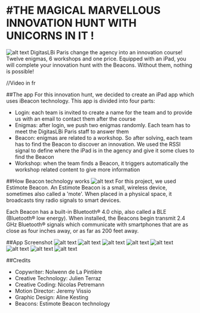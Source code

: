 #THE MAGICAL MARVELLOUS INNOVATION HUNT WITH UNICORNS IN IT !
=========

![alt text](article/home.jpg)
DigitasLBi Paris change the agency into an innovation course! Twelve enigmas, 6 workshops and one price. Equipped with an iPad, you will complete your innovation hunt with the Beacons. Without them, nothing is possible!

//Video in fr

##The app
For this innovation hunt, we decided to create an iPad app which uses iBeacon technology. This app is divided into four parts:

- Login: each team is invited to create a name for the team and to provide us with an email to contact them after the course
- Enigmas: after login, we push two enigmas randomly. Each team has to meet the DigitasLBi Paris staff to answer them
- Beacon: enigmas are related to a workshop. So after solving, each team has to find the Beacon to discover an innovation. We used the RSSI signal to define where the iPad is in the agency and give it some clues to find the Beacon
- Workshop: when the team finds a Beacon, it triggers automatically the workshop related content to give more information 

##How Beacon technology works
![alt text](article/9.jpg "Title")
For this project, we used Estimote Beacon. An Estimote Beacon is a small, wireless device, sometimes also called a 'mote'. When placed in a physical space, it broadcasts tiny radio signals to smart devices.

Each Beacon has a built-in Bluetooth® 4.0 chip, also called a BLE (Bluetooth® low energy). When installed, the Beacons begin transmit 2.4 GHz Bluetooth® signals which communicate with smartphones that are as close as four inches away, or as far as 200 feet away.

##App Screenshot
![alt text](article/1.png "Title")
![alt text](article/2.png "Title")
![alt text](article/3.png "Title")
![alt text](article/4.png "Title")
![alt text](article/5.png "Title")
![alt text](article/8.png "Title")
![alt text](article/6.png "Title")
![alt text](article/7.png "Title")

##Credits

- Copywriter: Nolwenn de La Pintière
- Creative Technology: Julien Terraz
- Creative Coding: Nicolas Petremann
- Motion Director: Jeremy Vissio
- Graphic Design: Aline Kesting
- Beacons: Estimote Beacon technology